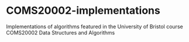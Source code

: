 # COMS20002-implementations
Implementations of algorithms featured in the University of Bristol course COMS20002 Data Structures and Algorithms
